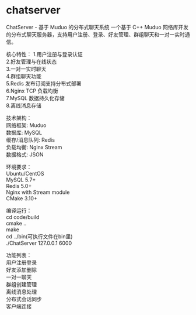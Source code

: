 # chatserver
ChatServer - 基于 Muduo 的分布式聊天系统
一个基于 C++ Muduo 网络库开发的分布式聊天服务器，支持用户注册、登录、好友管理、群组聊天和一对一实时通信。

核心特性：
1.用户注册与登录认证  
2.好友管理与在线状态  
3.一对一实时聊天  
4.群组聊天功能  
5.Redis 发布订阅支持分布式部署  
6.Nginx TCP 负载均衡  
7.MySQL 数据持久化存储  
8.离线消息存储  

技术架构：  
网络框架: Muduo  
数据库: MySQL  
缓存/消息队列: Redis  
负载均衡: Nginx Stream  
数据格式: JSON  

环境要求：  
Ubuntu/CentOS  
MySQL 5.7+  
Redis 5.0+  
Nginx with Stream module  
CMake 3.10+  

编译运行：  
cd code/build  
cmake ..  
make  
cd ../bin(可执行文件在bin里)  
./ChatServer 127.0.0.1 6000  

功能列表：  
用户注册登录  
好友添加删除  
一对一聊天  
群组创建管理  
离线消息处理  
分布式会话同步  
客户端连接  




